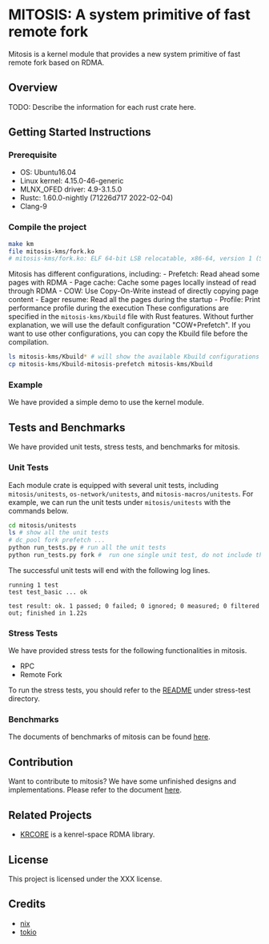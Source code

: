 # MITOSIS: A system primitive of fast remote fork

Mitosis is a kernel module that provides a new system primitive of fast remote fork based on RDMA.

## Overview

TODO: Describe the information for each rust crate here.

## Getting Started Instructions

### Prerequisite

- OS: Ubuntu16.04
- Linux kernel: 4.15.0-46-generic
- MLNX_OFED driver: 4.9-3.1.5.0
- Rustc: 1.60.0-nightly (71226d717 2022-02-04)
- Clang-9

### Compile the project

```bash
make km
file mitosis-kms/fork.ko
# mitosis-kms/fork.ko: ELF 64-bit LSB relocatable, x86-64, version 1 (SYSV), BuildID[sha1]=xxx, not stripped
```

Mitosis has different configurations, including:
    - Prefetch: Read ahead some pages with RDMA
    - Page cache: Cache some pages locally instead of read through RDMA
    - COW: Use Copy-On-Write instead of directly copying page content
    - Eager resume: Read all the pages during the startup
    - Profile: Print performance profile during the execution
These configurations are specified in the `mitosis-kms/Kbuild` file with Rust features. Without further explanation, we will use the default configuration "COW+Prefetch". If you want to use other configurations, you can copy the Kbuild file before the compilation.

```bash
ls mitosis-kms/Kbuild* # will show the available Kbuild configurations
cp mitosis-kms/Kbuild-mitosis-prefetch mitosis-kms/Kbuild
```

### Example 

We have provided a simple demo to use the kernel module.

## Tests and Benchmarks

We have provided unit tests, stress tests, and benchmarks for mitosis.

### Unit Tests

Each module crate is equipped with several unit tests, including `mitosis/unitests`, `os-network/unitests`, and `mitosis-macros/unitests`. For example, we can run the unit tests under `mitosis/unitests` with the commands below.

```bash
cd mitosis/unitests
ls # show all the unit tests
# dc_pool fork prefetch ...
python run_tests.py # run all the unit tests
python run_tests.py fork #  run one single unit test, do not include the '/' after the directory name
```

The successful unit tests will end with the following log lines.

```
running 1 test
test test_basic ... ok

test result: ok. 1 passed; 0 failed; 0 ignored; 0 measured; 0 filtered out; finished in 1.22s
```

### Stress Tests

We have provided stress tests for the following functionalities in mitosis.

- RPC
- Remote Fork

To run the stress tests, you should refer to the [README](stress-test/README.md) under stress-test directory.

### Benchmarks

The documents of benchmarks of mitosis can be found [here](docs/benchmarks/README.md).

## Contribution

Want to contribute to mitosis? We have some unfinished designs and implementations. Please refer to the document [here](docs/contribution/README.md).

## Related Projects

- [KRCORE](https://ipads.se.sjtu.edu.cn:1312/distributed-rdma-serverless/kernel-rdma/rust-kernel-rdma/-/tree/master/) is a kenrel-space RDMA library.

## License
This project is licensed under the XXX license.


## Credits 
- [nix](https://docs.rs/nix/latest/nix/)
- [tokio](https://tokio.rs)
